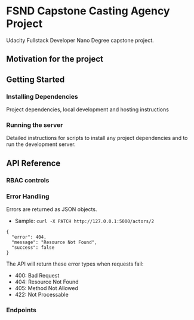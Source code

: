 # FSND Capstone Casting Agency Project
Udacity Fullstack Developer Nano Degree capstone project.
## Motivation for the project

## Getting Started
### Installing Dependencies
Project dependencies, local development and hosting instructions
### Running the server
Detailed instructions for scripts to install any project dependencies and to run the development server.

## API Reference
### RBAC controls
### Error Handling
Errors are returned as JSON objects.
- Sample: `curl -X PATCH http://127.0.0.1:5000/actors/2`
```
{
  "error": 404, 
  "message": "Resource Not Found", 
  "success": false
}
```
The API will return these error types when requests fail:
- 400: Bad Request
- 404: Resource Not Found
- 405: Method Not Allowed
- 422: Not Processable

### Endpoints
